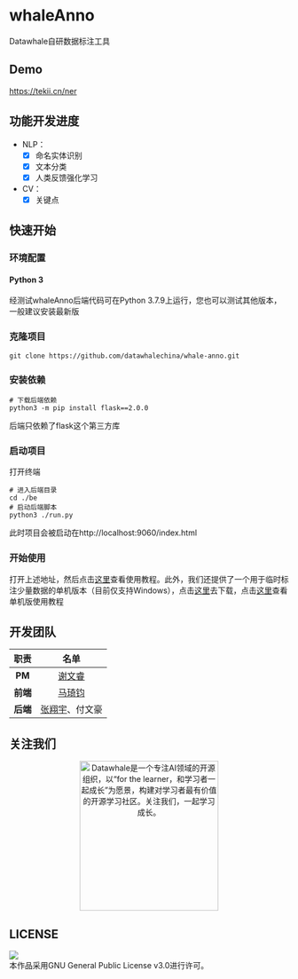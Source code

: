 # whaleAnno
Datawhale自研数据标注工具

## Demo
https://tekii.cn/ner

## 功能开发进度
- NLP：
  - [x] 命名实体识别
  - [x] 文本分类
  - [x] 人类反馈强化学习
- CV：
  - [x] 关键点

## 快速开始
### 环境配置
#### Python 3
经测试whaleAnno后端代码可在Python 3.7.9上运行，您也可以测试其他版本，一般建议安装最新版

### 克隆项目
```shell
git clone https://github.com/datawhalechina/whale-anno.git
```
### 安装依赖
```shell
# 下载后端依赖
python3 -m pip install flask==2.0.0
```
后端只依赖了flask这个第三方库

### 启动项目
打开终端
```shell
# 进入后端目录
cd ./be
# 启动后端脚本
python3 ./run.py
```
此时项目会被启动在http://localhost:9060/index.html

### 开始使用
打开上述地址，然后点击[这里](https://www.bilibili.com/video/BV1v64y197iA?p=2)查看使用教程。此外，我们还提供了一个用于临时标注少量数据的单机版本（目前仅支持Windows），点击[这里](https://github.com/datawhalechina/whale-anno/releases)去下载，点击[这里](https://www.bilibili.com/video/BV1v64y197iA?p=1)查看单机版使用教程


## 开发团队
| 职责 | 名单 |
| :---: | :---: |
| **PM** | [谢文睿](https://github.com/Sm1les) |
| **前端** | [马琦钧](https://github.com/Skypow2012) |
| **后端** | [张翔宇](https://github.com/xgdyp)、付文豪 |

## 关注我们
<div align=center>
<img src="https://raw.githubusercontent.com/datawhalechina/pumpkin-book/master/res/qrcode.jpeg" width = "250" height = "270" alt="Datawhale是一个专注AI领域的开源组织，以“for the learner，和学习者一起成长”为愿景，构建对学习者最有价值的开源学习社区。关注我们，一起学习成长。">
</div>

## LICENSE
<img style="border-width:0" src="https://img.shields.io/badge/license-GPL--3.0-lightgrey" /><br />本作品采用GNU General Public License v3.0进行许可。